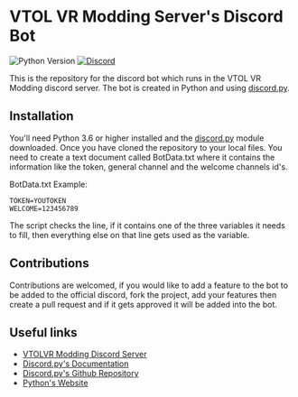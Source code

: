 # VTOL VR Modding Server's Discord Bot
![Python Version](https://img.shields.io/badge/Python-3.6%2B-blue) [![Discord](https://img.shields.io/discord/597153468834119710?label=VTOL%20VR%20Modding&logo=discord&style=flat-square)](https://discord.gg/XZeeafp "Discord Invite")

This is the repository for the discord bot which runs in the VTOL VR Modding discord server. The bot is created in Python and using [discord.py](https://github.com/Rapptz/discord.py).

## Installation 

You'll need Python 3.6 or higher installed and the [discord.py](https://github.com/Rapptz/discord.py) module downloaded.
Once you have cloned the repository to your local files. You need to create a text document called BotData.txt where it contains the information like the token, general channel and the welcome channels id's.

BotData.txt Example:

    TOKEN=YOUTOKEN
    WELCOME=123456789
The script checks the line, if it contains one of the three variables it needs to fill, then everything else on that line gets used as the variable.

## Contributions
Contributions are welcomed, if you would like to add a feature to the bot to be added to the official discord, fork the project, add your features then create a pull request and if it gets approved it will be added into the bot.

## Useful links

- [VTOLVR Modding Discord Server](https://discord.gg/XZeeafp "https://discord.gg/XZeeafp")
- [Discord.py's Documentation](https://discordpy.readthedocs.io/en/latest/ "https://discordpy.readthedocs.io/en/latest/")
- [Discord.py's Github Repository](https://github.com/Rapptz/discord.py "https://github.com/Rapptz/discord.py")
- [Python's Website](https://www.python.org/ "https://www.python.org/")